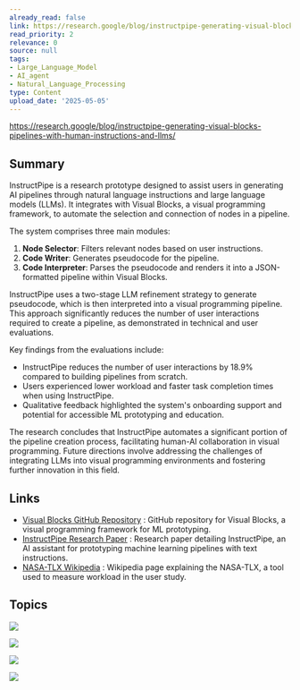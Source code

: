 ```yaml
---
already_read: false
link: https://research.google/blog/instructpipe-generating-visual-blocks-pipelines-with-human-instructions-and-llms/
read_priority: 2
relevance: 0
source: null
tags:
- Large_Language_Model
- AI_agent
- Natural_Language_Processing
type: Content
upload_date: '2025-05-05'
---
```


https://research.google/blog/instructpipe-generating-visual-blocks-pipelines-with-human-instructions-and-llms/
## Summary

InstructPipe is a research prototype designed to assist users in generating AI pipelines through natural language instructions and large language models (LLMs). It integrates with Visual Blocks, a visual programming framework, to automate the selection and connection of nodes in a pipeline.

The system comprises three main modules:
1. **Node Selector**: Filters relevant nodes based on user instructions.
2. **Code Writer**: Generates pseudocode for the pipeline.
3. **Code Interpreter**: Parses the pseudocode and renders it into a JSON-formatted pipeline within Visual Blocks.

InstructPipe uses a two-stage LLM refinement strategy to generate pseudocode, which is then interpreted into a visual programming pipeline. This approach significantly reduces the number of user interactions required to create a pipeline, as demonstrated in technical and user evaluations.

Key findings from the evaluations include:
- InstructPipe reduces the number of user interactions by 18.9% compared to building pipelines from scratch.
- Users experienced lower workload and faster task completion times when using InstructPipe.
- Qualitative feedback highlighted the system's onboarding support and potential for accessible ML prototyping and education.

The research concludes that InstructPipe automates a significant portion of the pipeline creation process, facilitating human-AI collaboration in visual programming. Future directions involve addressing the challenges of integrating LLMs into visual programming environments and fostering further innovation in this field.
## Links

- [Visual Blocks GitHub Repository](https://github.com/google/visualblocks) : GitHub repository for Visual Blocks, a visual programming framework for ML prototyping.
- [InstructPipe Research Paper](https://research.google/pubs/instructpipe-building-visual-programming-pipelines-with-human-instructions/) : Research paper detailing InstructPipe, an AI assistant for prototyping machine learning pipelines with text instructions.
- [NASA-TLX Wikipedia](https://en.wikipedia.org/wiki/NASA-TLX) : Wikipedia page explaining the NASA-TLX, a tool used to measure workload in the user study.

## Topics

![](topics/Concept/InstructPipe)

![](topics/Concept/Visual%20Blocks%20for%20ML)

![](topics/Concept/Pseudocode)

![](topics/Concept/Directed%20Acyclic%20Graph%20DAG)
